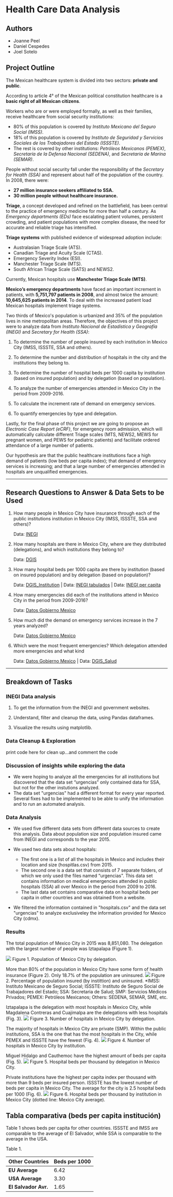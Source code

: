
# Health Care Data Analysis

## Authors 
* Joanne Peel
* Daniel Cespedes
* Joel Sotelo

## Project Outline
The Mexican healthcare system is divided into two sectors: **private and public**. 

According to article 4° of the Mexican political constitution healthcare is a **basic right of all Mexican citizens**. 

Workers who are or were employed formally, as well as their families, receive healthcare from social security institutions: 

- 80% of this population is covered by _Instituto Mexicano del Seguro Social (IMSS)_.
- 18% of this population is covered by _Instituto de Seguridad y Servicios Sociales de los Trabajadores del Estado (ISSSTE)_.
- The rest is covered by other institutions: _Petróleos Mexicanos (PEMEX)_, _Secretaría de la Defensa Nacional (SEDENA)_, and _Secretaría de Marina (SEMAR)_.


People without social security fall under the responsibility of the _Secretary for Health (SSA)_ and represent about half of the population of the country. In 2008, there were: 
- **27 million insurance seekers affiliated to SSA.**
- **30 million people without healthcare insurance.**

**Triage**, a concept developed and refined on the battlefield, has been central to the practice of emergency medicine for more than half a century. As _Emergency departments (EDs)_ face escalating patient volumes, persistent crowding, and patient populations with more complex disease, the need for accurate and reliable triage has intensified.

**Triage systems** with published evidence of widespread adoption include: 
- Australasian Triage Scale (ATS). 
- Canadian Triage and Acuity Scale (CTAS). 
- Emergency Severity Index (ESI).
- Manchester Triage Scale (MTS). 
- South African Triage Scale (SATS) and NEWS2. 

Currently, Mexican hospitals use **Manchester Triage Scale (MTS)**.

**Mexico’s emergency departments** have faced an important increment in patients, with **5,751,797 patients in 2008**, and almost twice the amount: **10,645,625 patients in 2014**. To deal with the increased patient load Mexican hospitals implement triage systems. 

Two thirds of Mexico's population is urbanized and 35% of the population lives in nine metropolitan areas. Therefore, the objectives of this project were to analyze data from _Instituto Nacional de Estadística y Geografía (INEGI)_ and _Secretary for Health (SSA)_: 

1. To determine the number of people insured by each institution in Mexico City (IMSS, ISSSTE, SSA and others).

2. To determine the number and distribution of hospitals in the city and the institutions they belong to.

3. To determine the number of hospital beds per 1000 capita by institution (based on insured population) and by delegation (based on population).

4. To analyze the number of emergencies attended in Mexico City in the period from 2009-2016. 

5. To calculate the increment rate of demand on emergency services. 

6. To quantify emergencies by type and delegation.

Lastly, for the final phase of this project we are going to propose an _Electronic Case Report (eCRF)_, for emergency room admission, which will automatically calculate different Triage scales (MTS, NEWS2, MEWS for pregnant women, and PEWS for pediatric patients) and facilitate ordered attendance of a large number of patients.

Our hypothesis are that the public healthcare institutions face a high demand of patients (low beds per capita index); that demand of emergency services is increasing; and that a large number of emergencies attended in hospitals are unqualified emergencies.

---

## Research Questions to Answer & Data Sets to be Used

1.	How many people in Mexico City have insurance through each of the public institutions institution in Mexico City (IMSS, ISSSTE, SSA and others)? 
    
    Data: [INEGI](https://www.inegi.org.mx/app/tabulados/pxweb/inicio.html?rxid=857b90d2-9e40-4741-8e2e-a5655d78437e&db=Derechohabiencia&px=Derechohabiencia_02)


2.	How many hospitals are there in Mexico City, where are they distributed (delegations), and which institutions they belong to?

    Data: [DGIS](http://www.dgis.salud.gob.mx/contenidos/intercambio/clues_gobmx.html) 

3.	How many hospital beds per 1000 capita are there by institution (based on insured population) and by delegation (based on population)?
    
    Data: [DGIS_Institution](http://www.dgis.salud.gob.mx/contenidos/intercambio/clues_gobmx.html) | Data: [INEGI tabulados](https://www.inegi.org.mx/app/tabulados/pxweb/inicio.html?rxid=857b90d2-9e40-4741-8e2e-a5655d78437e&db=Derechohabiencia&px=Derechohabiencia_02) | Data: [INEGI per capita](http://internet.contenidos.inegi.org.mx/contenidos/productos/prod_serv/contenidos/espanol/bvinegi/productos/nueva_estruc/anuarios_2015/702825076924.pdf)

4.	How many emergencies did each of the institutions attend in Mexico City in the period from 2009-2016?
    
    Data: [Datos Gobierno Mexico](https://datos.gob.mx/busca/dataset/urgencias) 

5.	How much did the demand on emergency services increase in the 7 years analyzed?  
    
    Data: [Datos Gobierno Mexico](https://datos.gob.mx/busca/dataset/urgencias)

6.	Which were the most frequent emergencies? Which delegation attended more emergencies and what kind

    Data: [Datos Gobierno Mexico](https://datos.gob.mx/busca/dataset/urgencias)
    | Data: [DGIS_Salud](http://www.dgis.salud.gobmx/contenidos/intercambio/clues_gobmx.html)

---

## Breakdown of Tasks

### **INEGI Data analysis** 
    
1. To get the information from the INEGI and government websites.

2. Understand, filter and cleanup the data, using Pandas dataframes.

3. Visualize the results using matplotlib.

### **Data Cleanup & Exploration**

print code here for clean up...and comment the code

### **Discussion of insights while exploring the data**

- We were hoping to analyze all the emergencies for all institutions but discovered that the data set “urgencias” only contained data for SSA, but not for the other instutions analyzed.
- The data set "urgencias" had a different format for every year reported. Several fixes had to be implemented to be able to unify the information and to run an automated analysis.

### **Data Analysis**
- We used five different data sets from different data sources to create this analysis. Data about population size and population insured came from INEGI and corresponds to the year 2015.

- We used two data sets about hospitals: 
    - The first one is a list of all the hospitals in Mexico and includes their location and size (hospitlas.csv) from 2015. 
    - The second one is a data set that consists of 7 separate folders, of which we only used the files named “urgencias". This data set contains information on medical emergencies attended in public hospitals (SSA) all over Mexico in the period from 2009 to 2016.
    - The last data set contains comparative data on hospital beds per capita in other countries and was obtained from a website.

- We filtered the information contained in "hospitals.csv" and the data set "urgencias" to analyze exclusiveley the information provided for Mexico City (cdmx).

### **Results**

The total population of Mexico City in 2015 was 8,851,080. The delegation with the largest number of people was Iztapalapa (Figure 1).

![](https://github.com/joelsotelods/healthcare-data-analysis/blob/develop/figures/Total_population_by_delegation.png)
Figure 1. Population of Mexico City by delegation.

More than 80% of the population in Mexico City have some form of health insurance (Figure 2). Only 18.7% of the population are uninsured.
![](https://github.com/joelsotelods/healthcare-data-analysis/blob/develop/figures/insurance_percent.png)
Figure 2. Percentage of population insured (by instittion) and uninsured. *IMSS: Instituto Mexicano de Seguro Social; ISSSTE: Instituto de Seguro Social de Trabajadores del Estado; SSA: Secretaria de Salud; SMP: Servicios Médicos Privados; PEMEX: Petróleos Mexicanos; Others: SEDENA, SEMAR, SME, etc.

Iztapalapa is the delegation with most hospitals in Mexico City, while Magdalena Contreras and Cuajimalpa are the delegations with less hospitals (Fig. 3).
![](https://github.com/joelsotelods/healthcare-data-analysis/blob/develop/figures/number_of_hospitals_by_delegation.png)
Figure 3. Number of hospitals in Mexico City by delegation.

The majority of hospitals in Mexico City are private (SMP). Within the public institutions, SSA is the one that has the most hospitals in the City, while PEMEX and ISSSTE have the fewest (Fig. 4).
![](https://github.com/joelsotelods/healthcare-data-analysis/blob/develop/figures/hospitals_institution_hor.png)
Figure 4. Number of hospitals in Mexico City by institution.

Miguel Hidalgo and Cauthemoc have the highest amount of beds per capita (Fig. 5).
![](https://github.com/joelsotelods/healthcare-data-analysis/blob/develop/figures/number_of_bed_by_delegation_capita.png)
Figure 5. Hospital beds per thousand by delegation in Mexico City.

Private institutions have the highest per capita index per thousand with more than 9 beds per insured person. ISSSTE has the lowest number of beds per capita in Mexico City. The average for the city is 2.5 hospital beds per 1000 (Fig. 6).
![](https://github.com/joelsotelods/healthcare-data-analysis/blob/develop/figures/beds_capita_institution_hor.png)
Figure 6. Hospital beds per thousand by institution in Mexico City (dotted line: Mexico City average).
## Tabla comparativa (beds per capita institución)
Table 1 shows beds per capita for other countries. ISSSTE and IMSS are comparable to the average of El Salvador, while SSA is comparable to the average in the USA.

Table 1.

|Other Countries|Beds per 1000|
|-------------|-------------|
|**EU Average**|6.42|
|**USA Average**|3.30|
|**El Salvador Avr.**|1.65|

